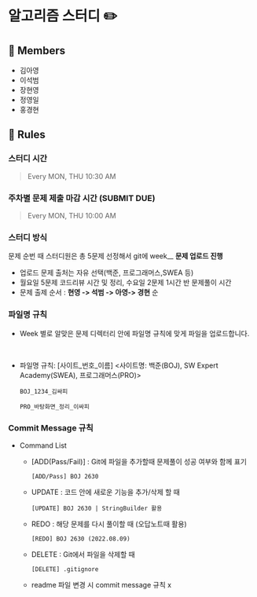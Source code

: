 # 알고리즘 스터디 ✏️
## 👥 Members
- 김아영
- 이석범
- 장현영
- 정영일
- 홍경현



## 👋 Rules 
### 스터디 시간 
> Every MON, THU 10:30 AM

### 주차별 문제 제출 마감 시간 (SUBMIT DUE)
> Every MON, THU 10:00 AM

### 스터디 방식

문제 순번 때 스터디원은 총 5문제 선정해서 git에 week__ **문제 업로드 진행**

- 업로드 문제 출처는 자유 선택(백준, 프로그래머스,SWEA 등)
- 월요일 5문제 코드리뷰 시간 및 정리, 수요일 2문제 1시간 반 문제풀이 시간
- 문제 출제 순서 : **현영 -> 석범 -> 아영-> 경현** 순 
### 파일명 규칙
- Week 별로 알맞은 문제 디렉터리 안에 파일명 규칙에 맞게 파일을 업로드합니다.
<br>

- 파일명 규칙: [사이트_번호_이름] <사이트명: 백준(BOJ), SW Expert Academy(SWEA), 프로그래머스(PRO)>


    ```
    BOJ_1234_김싸피
    ```
    ```
    PRO_바탕화면_정리_이싸피
    ```

### Commit Message 규칙

- Command List
  - [ADD(Pass/Fail)] : Git에 파일을 추가할때 문제풀이 성공 여부와 함께 표기
  

      ```
      [ADD/Pass] BOJ 2630
      ```
  - UPDATE : 코드 안에 새로운 기능을 추가/삭제 할 때
  

      ```
      [UPDATE] BOJ 2630 | StringBuilder 활용
      ```
  - REDO : 해당 문제를 다시 풀이할 때 (오답노트때 활용)
  

      ```
      [REDO] BOJ 2630 (2022.08.09)
      ```

  - DELETE : Git에서 파일을 삭제할 때
  

      ```
      [DELETE] .gitignore
      ```
  - readme 파일 변경 시 commit message 규칙 x

